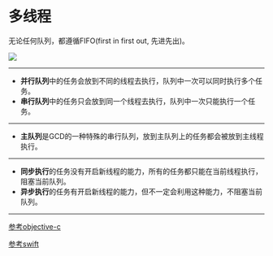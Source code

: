 # 多线程

无论任何队列，都遵循FIFO(first in first out, 先进先出)。

![](https://raw.githubusercontent.com/CocoaDebug/GCD/master/gcd.png)

---

- **并行队列**中的任务会放到不同的线程去执行，队列中一次可以同时执行多个任务。
- **串行队列**中的任务只会放到同一个线程去执行，队列中一次只能执行一个任务。

---

- **主队列**是GCD的一种特殊的串行队列，放到主队列上的任务都会被放到主线程执行。

---

- **同步执行**的任务没有开启新线程的能力，所有的任务都只能在当前线程执行，阻塞当前队列。
- **异步执行**的任务有开启新线程的能力，但不一定会利用这种能力，不阻塞当前队列。

---

[参考objective-c](https://www.jianshu.com/p/0aeb2848780d)

[参考swift](https://www.jianshu.com/p/c81eb052a4a8)